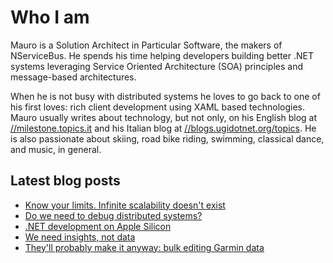# Who I am

Mauro is a Solution Architect in Particular Software, the makers of NServiceBus. He spends his time helping developers building better .NET systems leveraging Service Oriented Architecture (SOA) principles and message-based architectures.

When he is not busy with distributed systems he loves to go back to one of his first loves: rich client development using XAML based technologies. Mauro usually writes about technology, but not only, on his English blog at [//milestone.topics.it](https://milestone.topics.it) and his Italian blog at [//blogs.ugidotnet.org/topics](https//blogs.ugidotnet.org/topics). He is also passionate about skiing, road bike riding, swimming, classical dance, and music, in general.

## Latest blog posts

<!--START_SECTION:feed-->
* [Know your limits. Infinite scalability doesn&#39;t exist](https:&#x2F;&#x2F;milestone.topics.it&#x2F;2022&#x2F;05&#x2F;30&#x2F;know-your-limits.html)
* [Do we need to debug distributed systems?](https:&#x2F;&#x2F;milestone.topics.it&#x2F;2022&#x2F;05&#x2F;23&#x2F;do-we-need-to-debug-distributed-systems.html)
* [.NET development on Apple Silicon](https:&#x2F;&#x2F;milestone.topics.it&#x2F;2022&#x2F;05&#x2F;11&#x2F;dotnet-development-on-apple-silicon.html)
* [We need insights, not data](https:&#x2F;&#x2F;milestone.topics.it&#x2F;2022&#x2F;04&#x2F;19&#x2F;we-need-insights-not-data.html)
* [They&#39;ll probably make it anyway: bulk editing Garmin data](https:&#x2F;&#x2F;milestone.topics.it&#x2F;2022&#x2F;03&#x2F;26&#x2F;bulk-editing-garmin-data.html)
<!--END_SECTION:feed-->
